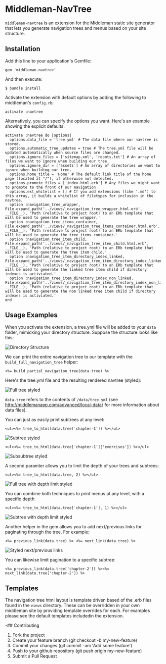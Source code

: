 # Middleman-NavTree

`middleman-navtree` is an extension for the Middleman static site generator that lets you generate navigation trees and menus based on your site structure.

## Installation

Add this line to your application's Gemfile:

    gem 'middleman-navtree'

And then execute:

    $ bundle install

Activate the extension with default options by adding the following to middleman's `config.rb`:

    activate :navtree

Alternatively, you can specify the options you want. Here's an example showing the explicit defaults:

    activate :navtree do |options|
      options.data_file = 'tree.yml' # The data file where our navtree is stored.
      options.automatic_tree_updates = true # The tree.yml file will be updated automatically when source files are changed.
      options.ignore_files = ['sitemap.xml', 'robots.txt'] # An array of files we want to ignore when building our tree.
      options.ignore_dir = ['assets'] # An array of directories we want to ignore when building our tree.
      options.home_title = 'Home' # The default link title of the home page (located at "/"), if otherwise not detected.
      options.promote_files = ['index.html.erb'] # Any files we might want to promote to the front of our navigation
      options.ext_whitelist = [] # If you add extensions (like '.md') to this array, it builds a whitelist of filetypes for inclusion in the navtree.
      option :navigation_tree_wrapper, File.expand_path('../views/_navigation_tree_wrapper.html.erb', __FILE__), 'Path (relative to project root) to an ERb template that will be used to generate the tree wrapper.'
      option :navigation_tree_items_container, File.expand_path('../views/_navigation_tree_items_container.html.erb', __FILE__), 'Path (relative to project root) to an ERb template that will be used to generate the tree items container.'
      option :navigation_tree_item_child, File.expand_path('../views/_navigation_tree_item_child.html.erb', __FILE__), 'Path (relative to project root) to an ERb template that will be used to generate the tree item child.'
      option :navigation_tree_item_directory_index_linked, File.expand_path('../views/_navigation_tree_item_directory_index_linked.html.erb', __FILE__), 'Path (relative to project root) to an ERb template that will be used to generate the linked tree item child if directory indexes is activiated.'
      option :navigation_tree_item_directory_index_non_linked, File.expand_path('../views/_navigation_tree_item_directory_index_non_linked.html.erb', __FILE__), 'Path (relative to project root) to an ERb template that will be used to generate the non linked tree item child if directory indexes is activiated.'
    end

## Usage Examples

When you activate the extension, a tree.yml file will be added to your `data` folder, mimicking your directory structure. Suppose the structure looks like this:

![Directory Structure](screenshots/directory-structure.png)

We can print the entire navigation tree to our template with the `build_full_navigation_tree` helper:

    <%= build_partial_navigation_tree(data.tree) %>

Here's the tree.yml file and the resulting rendered navtree (styled):

![Full tree styled](screenshots/ex1-fulltree.png)

`data.tree` refers to the contents of `/data/tree.yml` (see http://middlemanapp.com/advanced/local-data/ for more information about data files).

You can just as easily print subtrees at any level:

    <ul><%= tree_to_html(data.tree['chapter-1']) %></ul>

![Subtree styled](screenshots/ex2-subtree.png)

    <ul><%= tree_to_html(data.tree['chapter-1']['exercises']) %></ul>

![Subsubtree styled](screenshots/ex3-subsubtree.png)

A second paramter allows you to limit the depth of your trees and subtrees:

    <ul><%= tree_to_html(data.tree, 2) %></ul>

![Full tree with depth limit styled](screenshots/ex4-depthlimit.png)

You can combine both techniques to print menus at any level, with a specific depth:

    <ul><%= tree_to_html(data.tree['chapter-1'], 1) %></ul>

![Subtree with depth limit styled](screenshots/ex5-subtree_and_depthlimit.png)

Another helper in the gem allows you to add next/previous links for paginating
through the tree. For example:

    <%= previous_link(data.tree) %> <%= next_link(data.tree) %>

![Styled next/previous links](screenshots/previous-next.png)

You can likewise limit pagination to a specific subtree:

    <%= previous_link(data.tree['chapter-2']) %><%= next_link(data.tree['chapter-2']) %>


## Templates

The navigation tree html layout is template driven based of the .erb files found in the `views` directory.  These can be overridden in your own middleman site by providing template overrides for each.  For examples please see the default templates includedin the extension.

-## Contributing

1. Fork the project
2. Create your feature branch (git checkout -b my-new-feature)
3. Commit your changes (git commit -am 'Add some feature')
4. Push to your github repository (git push origin my-new-feature)
5. Submit a Pull Request
